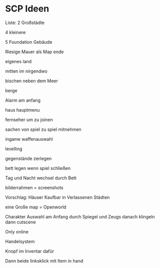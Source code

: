 # SCP Ideen

Liste:
2 Großstädte

4 kleinere

5 Foundation Gebäude

Riesige Mauer als Map ende

eigenes land

mitten im nirgendwo

bischen neben dem Meer

berge

Alarm am anfang

haus hauptmenu

fernseher um zu joinen

sachen von spiel zu spiel mitnehmen

ingame waffenauswahl

levelling

gegenstände zerlegen

bett legen wenn spiel schließen

Tag und Nacht wechsel durch Bett

bilderrahmen = screenshots

Vorschlag: Häuser Kaufbar in Verlassenen Städten

eine Große map = Openworld

Charakter Auswahl am Anfang durch Spiegel und Zeugs danach klingeln dann cutscene

Only online

Handelsystem

Knopf im Inventar dafür

Dann beide linksklick mit Item in hand
